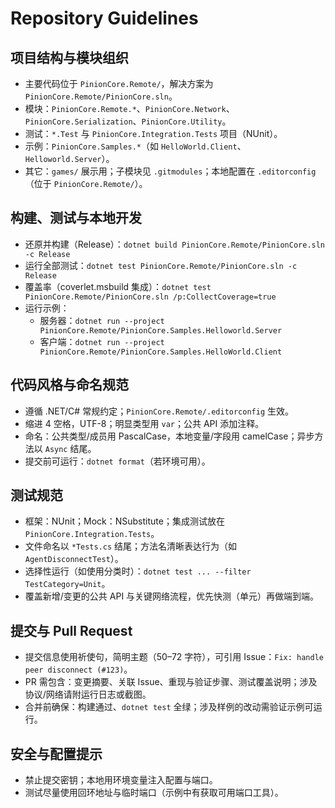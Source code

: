 # Repository Guidelines

## 项目结构与模块组织
- 主要代码位于 `PinionCore.Remote/`，解决方案为 `PinionCore.Remote/PinionCore.sln`。
- 模块：`PinionCore.Remote.*`、`PinionCore.Network`、`PinionCore.Serialization`、`PinionCore.Utility`。
- 测试：`*.Test` 与 `PinionCore.Integration.Tests` 项目（NUnit）。
- 示例：`PinionCore.Samples.*`（如 `HelloWorld.Client`、`Helloworld.Server`）。
- 其它：`games/` 展示用；子模块见 `.gitmodules`；本地配置在 `.editorconfig`（位于 `PinionCore.Remote/`）。

## 构建、测试与本地开发
- 还原并构建（Release）：`dotnet build PinionCore.Remote/PinionCore.sln -c Release`
- 运行全部测试：`dotnet test PinionCore.Remote/PinionCore.sln -c Release`
- 覆盖率（coverlet.msbuild 集成）：`dotnet test PinionCore.Remote/PinionCore.sln /p:CollectCoverage=true`
- 运行示例：
  - 服务器：`dotnet run --project PinionCore.Remote/PinionCore.Samples.Helloworld.Server`
  - 客户端：`dotnet run --project PinionCore.Remote/PinionCore.Samples.HelloWorld.Client`

## 代码风格与命名规范
- 遵循 .NET/C# 常规约定；`PinionCore.Remote/.editorconfig` 生效。
- 缩进 4 空格，UTF-8；明显类型用 `var`；公共 API 添加注释。
- 命名：公共类型/成员用 PascalCase，本地变量/字段用 camelCase；异步方法以 `Async` 结尾。
- 提交前可运行：`dotnet format`（若环境可用）。

## 测试规范
- 框架：NUnit；Mock：NSubstitute；集成测试放在 `PinionCore.Integration.Tests`。
- 文件命名以 `*Tests.cs` 结尾；方法名清晰表达行为（如 `AgentDisconnectTest`）。
- 选择性运行（如使用分类时）：`dotnet test ... --filter TestCategory=Unit`。
- 覆盖新增/变更的公共 API 与关键网络流程，优先快测（单元）再做端到端。

## 提交与 Pull Request
- 提交信息使用祈使句，简明主题（50–72 字符），可引用 Issue：`Fix: handle peer disconnect (#123)`。
- PR 需包含：变更摘要、关联 Issue、重现与验证步骤、测试覆盖说明；涉及协议/网络请附运行日志或截图。
- 合并前确保：构建通过、`dotnet test` 全绿；涉及样例的改动需验证示例可运行。

## 安全与配置提示
- 禁止提交密钥；本地用环境变量注入配置与端口。
- 测试尽量使用回环地址与临时端口（示例中有获取可用端口工具）。
